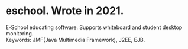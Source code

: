 # eschool. Wrote in 2021.<br/>
E-School educating software. Supports whiteboard and student desktop monitoring.<br/>
Keywords: JMF(Java Multimedia Framework), J2EE, EJB.
